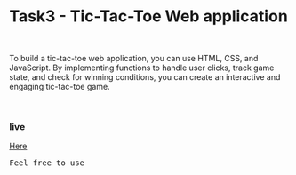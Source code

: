 <h1>Task3 - Tic-Tac-Toe Web application</h1></br>
<p>To build a tic-tac-toe web application, you can use HTML, CSS, and JavaScript. By implementing functions to handle user clicks, track game state, and check for winning conditions, you can create an interactive and engaging tic-tac-toe game. </p></br>

<h3>live</h3>
<a href = "https://refreshchildhood.netlify.app/">Here</a> </br>

<pre>Feel free to use</pre>

